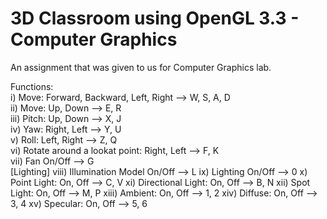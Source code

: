 # 3D Classroom using OpenGL 3.3 - Computer Graphics
An assignment that was given to us for Computer Graphics lab.

Functions: \
i) Move: Forward, Backward, Left, Right --> W, S, A, D \
ii) Move: Up, Down --> E, R \
iii) Pitch: Up, Down --> X, J \
iv) Yaw: Right, Left --> Y, U \
v) Roll: Left, Right --> Z, Q \
vi) Rotate around a lookat point: Right, Left --> F, K \
vii) Fan On/Off --> G \
[Lighting]
viii) Illumination Model On/Off --> L
ix) Lighting On/Off --> 0
x) Point Light: On, Off --> C, V
xi) Directional Light: On, Off --> B, N
xii) Spot Light: On, Off --> M, P
xiii) Ambient: On, Off --> 1, 2
xiv) Diffuse: On, Off --> 3, 4
xv) Specular: On, Off --> 5, 6
